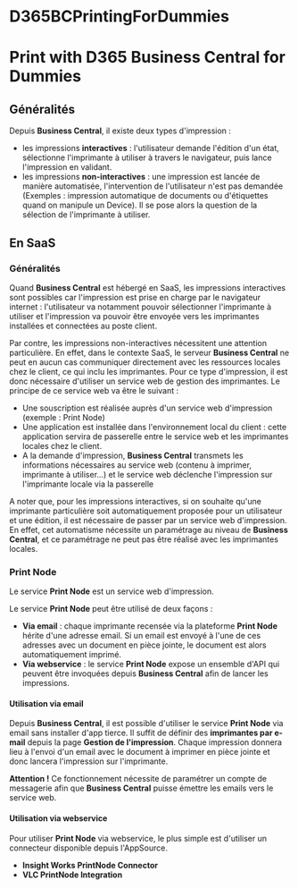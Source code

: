 # D365BCPrintingForDummies

# Print with D365 Business Central for Dummies 

 

## Généralités

Depuis **Business Central**, il existe deux types d'impression :

- les impressions **interactives** : l'utilisateur demande l'édition d'un état, sélectionne l'imprimante à utiliser à travers le navigateur, puis lance l'impression en validant.
- les impressions **non-interactives** : une impression est lancée de manière automatisée, l'intervention de l'utilisateur n'est pas demandée (Exemples : impression automatique de documents ou d'étiquettes quand on manipule un Device). Il se pose alors la question de la sélection de l'imprimante à utiliser.

## En SaaS

### Généralités

Quand **Business Central** est hébergé en SaaS, les impressions interactives sont possibles car l'impression est prise en charge par le navigateur internet : l'utilisateur va notamment pouvoir sélectionner l'imprimante à utiliser et l'impression va pouvoir être envoyée vers les imprimantes installées et connectées au poste client.

Par contre, les impressions non-interactives nécessitent une attention particulière. En effet, dans le contexte SaaS, le serveur **Business Central** ne peut en aucun cas communiquer directement avec les ressources locales chez le client, ce qui inclu les imprimantes. Pour ce type d'impression, il est donc nécessaire d'utiliser un service web de gestion des imprimantes. Le principe de ce service web va être le suivant :

- Une souscription est réalisée auprès d'un service web d'impression (exemple : Print Node)
- Une application est installée dans l'environnement local du client : cette application servira de passerelle entre le service web et les imprimantes locales chez le client.
- A la demande d'impression, **Business Central** transmets les informations nécessaires au service web (contenu à imprimer, imprimante à utiliser...) et le service web déclenche l'impression sur l'imprimante locale via la passerelle    

A noter que, pour les impressions interactives, si on souhaite qu'une imprimante particulière soit automatiquement proposée pour un utilisateur et une édition, il est nécessaire de passer par un service web d'impression. En effet, cet automatisme nécessite un paramétrage au niveau de **Business Central**, et ce paramétrage ne peut pas être réalisé avec les imprimantes locales.

### Print Node

Le service **Print Node** est un service web d'impression.

Le service **Print Node** peut être utilisé de deux façons :

- **Via email** : chaque imprimante recensée via la plateforme **Print Node** hérite d'une adresse email. Si un email est envoyé à l'une de ces adresses avec un document en pièce jointe, le document est alors automatiquement imprimé.
- **Via webservice** : le service **Print Node** expose un ensemble d'API qui peuvent être invoquées depuis **Business Central** afin de lancer les impressions. 

#### Utilisation via email

Depuis **Business Central**, il est possible d'utiliser le service **Print Node** via email sans installer d'app tierce. Il suffit de définir des **imprimantes par e-mail** depuis la page **Gestion de l'impression**. Chaque impression donnera lieu à l'envoi d'un email avec le document à imprimer en pièce jointe et donc lancera l'impression sur l'imprimante.

**Attention !** Ce fonctionnement nécessite de paramétrer un compte de messagerie afin que **Business Central** puisse émettre les emails vers le service web.

#### Utilisation via webservice

Pour utiliser **Print Node** via webservice, le plus simple est d'utiliser un connecteur disponible depuis l'AppSource.

- **Insight Works PrintNode Connector**
- **VLC PrintNode Integration**
